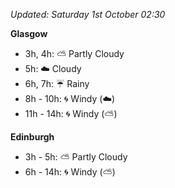 *Updated: Saturday 1st October 02:30*

**Glasgow**

* 3h, 4h: :partly_sunny: Partly Cloudy
* 5h: :cloud: Cloudy
* 6h, 7h: :umbrella: Rainy
* 8h - 10h: :cyclone: Windy (:cloud:)
* 11h - 14h: :cyclone: Windy (:partly_sunny:)

**Edinburgh**

* 3h - 5h: :partly_sunny: Partly Cloudy
* 6h - 14h: :cyclone: Windy (:partly_sunny:)
